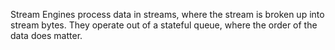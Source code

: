 Stream Engines process data in streams, where the stream is broken up into stream bytes.
They operate out of a stateful queue, where the order of the data does matter.
